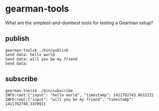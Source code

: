 # gearman-tools

What are the simplest-and-dumbest tools for testing a Gearman setup?

## publish

	gearman-tools$ ./bin/publish 
	Send data: hello world
	Send data: will you be my friend
	Send data: 

## subscribe

	gearman-tools$ ./bin/subscribe
	INFO:root:{"input": "hello world", "timestamp": 1411762743.861222}
	INFO:root:{"input": "will you be my friend", "timestamp": 1411762748.337091}
